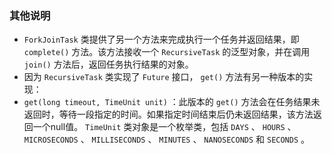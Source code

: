 ### 其他说明

+ `ForkJoinTask` 类提供了另一个方法来完成执行一个任务并返回结果，即 `complete()` 方法。该方法接收一个 `RecursiveTask` 的泛型对象，并在调用 `join()` 方法后，返回任务执行结果的对象。
+ 因为 `RecursiveTask` 类实现了 `Future` 接口， `get()` 方法有另一种版本的实现：
+ `get(long timeout, TimeUnit unit)` ：此版本的 `get()` 方法会在任务结果未返回时，等待一段指定的时间。如果指定时间结束后仍未返回结果，该方法返回一个null值。 `TimeUnit` 类对象是一个枚举类，包括 `DAYS` 、 `HOURS` 、 `MICROSECONDS` 、 `MILLISECONDS` 、 `MINUTES` 、 `NANOSECONDS` 和 `SECONDS` 。

